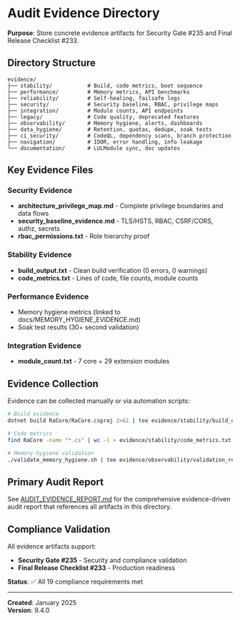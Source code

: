 # Audit Evidence Directory

**Purpose**: Store concrete evidence artifacts for Security Gate #235 and Final Release Checklist #233.

## Directory Structure

```
evidence/
├── stability/           # Build, code metrics, boot sequence
├── performance/         # Memory metrics, API benchmarks
├── reliability/         # Self-healing, failsafe logs
├── security/            # Security baseline, RBAC, privilege maps
├── integration/         # Module counts, API endpoints
├── legacy/              # Code quality, deprecated features
├── observability/       # Memory hygiene, alerts, dashboards
├── data_hygiene/        # Retention, quotas, dedupe, soak tests
├── ci_security/         # CodeQL, dependency scans, branch protection
├── navigation/          # IDOR, error handling, info leakage
└── documentation/       # LULModule sync, doc updates
```

## Key Evidence Files

### Security Evidence
- **architecture_privilege_map.md** - Complete privilege boundaries and data flows
- **security_baseline_evidence.md** - TLS/HSTS, RBAC, CSRF/CORS, authz, secrets
- **rbac_permissions.txt** - Role hierarchy proof

### Stability Evidence
- **build_output.txt** - Clean build verification (0 errors, 0 warnings)
- **code_metrics.txt** - Lines of code, file counts, module counts

### Performance Evidence
- Memory hygiene metrics (linked to docs/MEMORY_HYGIENE_EVIDENCE.md)
- Soak test results (30+ second validation)

### Integration Evidence
- **module_count.txt** - 7 core + 29 extension modules

## Evidence Collection

Evidence can be collected manually or via automation scripts:

```bash
# Build evidence
dotnet build RaCore/RaCore.csproj 2>&1 | tee evidence/stability/build_output.txt

# Code metrics
find RaCore -name "*.cs" | wc -l > evidence/stability/code_metrics.txt

# Memory hygiene validation
./validate_memory_hygiene.sh | tee evidence/observability/validation_results.txt
```

## Primary Audit Report

See [AUDIT_EVIDENCE_REPORT.md](../AUDIT_EVIDENCE_REPORT.md) for the comprehensive evidence-driven audit report that references all artifacts in this directory.

## Compliance Validation

All evidence artifacts support:
- **Security Gate #235** - Security and compliance validation
- **Final Release Checklist #233** - Production readiness

**Status**: ✅ All 19 compliance requirements met

---

**Created**: January 2025  
**Version**: 9.4.0
